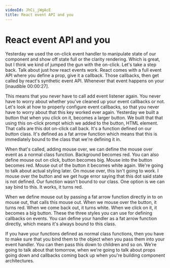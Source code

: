 ```yaml
---
videoId: JhCi_jWgAcE
title: React event API and you
---
```


# React event API and you

Yesterday we used the on-click event handler to manipulate state of our component and show off state full or the clarity rendering. Which is great, but I think we kind of jumped the gun with the on-click. Let's take a step back. Talk about just how react events work. React comes with a full event API where you define a prop, give it a callback. Those callbacks, then get called by react's synthetic event API. Whenever that event happens on your [inaudible 00:00:27].

This means that you never have to call add event listener again. You never have to worry about whether you've cleaned up your event callbacks or not. Let's look at how to properly configure event callbacks, so that you never have to worry about that this key worked ever again. Yesterday we built a button that when you click on it, becomes a larger button. We built that that using this on-click prompt which we added to the button, HTML element. That calls are this dot on-click call back. It's a function defined on our button class. It's defined as a fat arrow function which means that this is immediately bound to the class that we're defining it in.

When that's called, adding mouse over, we can define the mouse over event as a normal class function. Background becomes red. You can also define mouse out on click, button becomes big. Mouse into the button becomes red. Mouse out of the button it becomes white again. We're going to talk about actual styling later. On mouse over, this isn't going to work. I mouse over the button and we get huge error saying that this dot said state is not defined. Our function wasn't bound to our class. One option is we can say bind to this. It works, it turns red.

When we define mouse out by passing a fat arrow function directly in to on mouse out, that calls this mouse out. When we mouse over the button, it turns red. When we come back out, it turns white. When we click on it, it becomes a big button. These the three styles you can use for defining callbacks on events. You can define your handler as a fat arrow function directly, which means it's always bound to this class.

If you have your functions defined as normal class functions, then you have to make sure that you bind them to the object when you pass them into your event handler. You can then pass this down to children and so on. We're going to talk about that tomorrow, when we're going to talk about props going down and callbacks coming back up when you're building component architectures.
